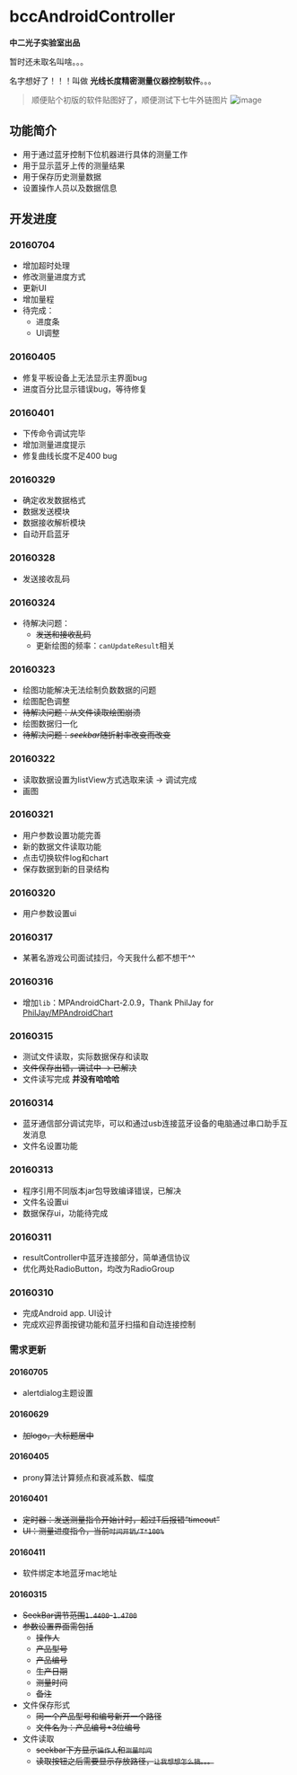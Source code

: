 # bccAndroidController
**中二光子实验室出品**

暂时还未取名叫啥。。。

名字想好了！！！叫做 **光线长度精密测量仪器控制软件**。。。

> 顺便贴个初版的软件贴图好了，顺便测试下七牛外链图片
![image](http://7xjhsi.com1.z0.glb.clouddn.com/image/githubreadme/S60323-193741.jpg?imageView2/2/w/500
)

## 功能简介
- 用于通过蓝牙控制下位机器进行具体的测量工作
- 用于显示蓝牙上传的测量结果
- 用于保存历史测量数据
- 设置操作人员以及数据信息

## 开发进度

### 20160704
- 增加超时处理
- 修改测量进度方式
- 更新UI
- 增加量程
- 待完成：
	- 进度条
	- UI调整

### 20160405
- 修复平板设备上无法显示主界面bug
- 进度百分比显示错误bug，等待修复

### 20160401
- 下传命令调试完毕
- 增加测量进度提示
- 修复曲线长度不足400 bug

### 20160329
- 确定收发数据格式
- 数据发送模块
- 数据接收解析模块
- 自动开启蓝牙

### 20160328
- 发送接收乱码

### 20160324
- 待解决问题：
    - ~~发送和接收乱码~~
    - 更新绘图的频率：`canUpdateResult`相关

### 20160323
- 绘图功能解决无法绘制负数数据的问题
- 绘图配色调整
- ~~待解决问题：从文件读取绘图崩溃~~
- 绘图数据归一化
- ~~待解决问题：*seekbar*随折射率改变而改变~~

### 20160322
- 读取数据设置为listView方式选取来读 -> 调试完成
- 画图

### 20160321
- 用户参数设置功能完善
- 新的数据文件读取功能
- 点击切换软件log和chart
- 保存数据到新的目录结构

### 20160320
- 用户参数设置ui

### 20160317
- 某著名游戏公司面试挂归，今天我什么都不想干^^

### 20160316
- 增加`lib`：MPAndroidChart-2.0.9，Thank PhilJay for [PhilJay/MPAndroidChart](https://github.com/PhilJay/MPAndroidChart)

### 20160315
- 测试文件读取，实际数据保存和读取
- ~~文件保存出错，调试中 -> 已解决~~
- 文件读写完成 **并没有哈哈哈**

### 20160314
- 蓝牙通信部分调试完毕，可以和通过usb连接蓝牙设备的电脑通过串口助手互发消息
- 文件名设置功能

### 20160313
- 程序引用不同版本jar包导致编译错误，已解决
- 文件名设置ui
- 数据保存ui，功能待完成

### 20160311
- resultController中蓝牙连接部分，简单通信协议
- 优化两处RadioButton，均改为RadioGroup

### 20160310
- 完成Android app. UI设计
- 完成欢迎界面按键功能和蓝牙扫描和自动连接控制
    
### 需求更新
#### 20160705
- alertdialog主题设置

#### 20160629
- ~~加logo，大标题居中~~

#### 20160405
- prony算法计算频点和衰减系数、幅度

#### 20160401
- ~~定时器：发送测量指令开始计时，超过T后报错“timeout”~~
- ~~UI：测量进度指令，当前`时间开销/T*100%`~~

#### 20160411
- 软件绑定本地蓝牙mac地址

#### 20160315
- ~~SeekBar调节范围`1.4400`-`1.4700`~~
- ~~参数设置界面需包括~~
	- ~~操作人~~
	- ~~产品型号~~
	- ~~产品编号~~
	- ~~生产日期~~
	- ~~测量时间~~
	- ~~备注~~
- 文件保存形式
	- ~~同一个产品型号和编号新开一个路径~~
	- ~~文件名为：产品编号+3位编号~~
- 文件读取
	- ~~seekbar下方显示`操作人`和`测量时间`~~
	- ~~读取按钮之后需要显示存放路径，`让我想想怎么搞。。。`~~


